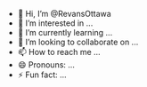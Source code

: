- 👋 Hi, I’m @RevansOttawa
- 👀 I’m interested in ...
- 🌱 I’m currently learning ...
- 💞️ I’m looking to collaborate on ...
- 📫 How to reach me ...
- 😄 Pronouns: ...
- ⚡ Fun fact: ...

<!---
RevansOttawa/RevansOttawa is a ✨ special ✨ repository because its `README.md` (this file) appears on your GitHub profile.
You can click the Preview link to take a look at your changes.
--->
